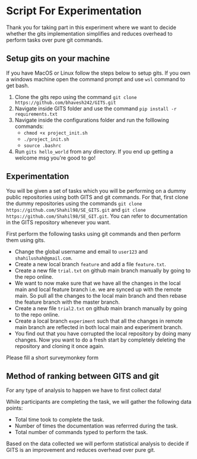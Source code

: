 # Script For Experimentation

Thank you for taking part in this experiment where we want to decide whether the gits implementation simplifies and reduces overhead to perform tasks over pure git commands.

## Setup gits on your machine

If you have MacOS or Linux follow the steps below to setup gits. If you own a windows machine open the command prompt and use `wsl` command to get bash. 

1. Clone the gits repo using the command ` git clone https://github.com/bhavesh242/GITS.git `
2. Navigate inside GITS folder and use the command ` pip install -r requirements.txt `
3. Navigate inside the configurations folder and run the folllowing commands: <br/>
   - ` chmod +x project_init.sh `
   - ` ./project_init.sh `
   - ` source .bashrc `
4. Run `gits hello_world` from any directory. If you end up getting a welcome msg you're good to go! <br/>

## Experimentation

You will be given a set of tasks which you will be performing on a dummy public repositories using both GITS and git commands.  For that, first clone the dummy repositories using the commands ` git clone https://github.com/Shahil98/SE_GITS.git ` and ` git clone https://github.com/Shahil98/SE_GIT.git `. You can refer to documentation in the GITS repository whenever you want.

First perform the following tasks using git commands and then perform them using gits.
   - Change the global username and email to `user123` and `shahilushah@gmail.com`.
   - Create a new local branch `feature` and add a file `feature.txt`.
   - Create a new file `trial.txt` on github main branch manually by going to the repo online.
   - We want to now make sure that we have all the changes in the local main and local feature branch i.e. we are synced up with the remote main. So pull all the changes to the local main branch and then rebase the feature branch with the master branch. 
   - Create a new file `trial2.txt` on github main branch manually by going to the repo online.
   - Create a local branch `experiment` such that all the changes in remote main branch are reflected in both local main and experiment branch.
   - You find out that you have corrupted the local repository by doing many changes. Now you want to do a fresh start by completely deleting the repository and cloning it once again.

Please fill a short surveymonkey form

## Method of ranking between GITS and git 

For any type of analysis to happen we have to first collect data!

While participants are completing the task, we will gather the following data points:
   - Total time took to complete the task.
   - Number of times the documentation was referrred during the task.
   - Total number of commands typed to perform the task.

Based on the data collected we will perform statistical analysis to decide if GITS is an improvement and reduces overhead over pure git.
